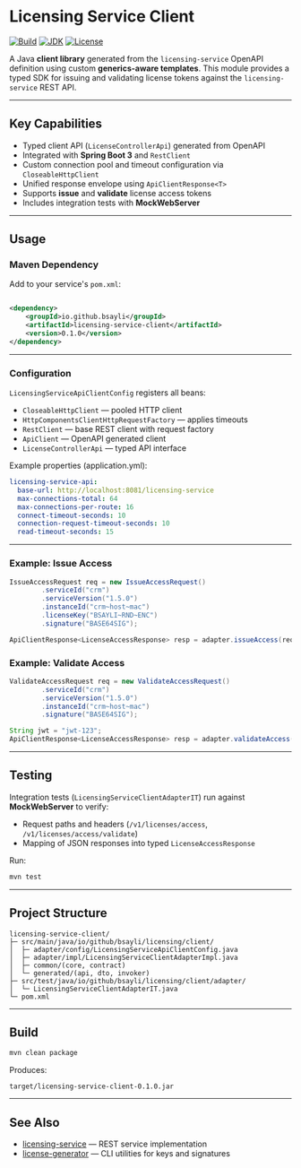 # Licensing Service Client

[![Build](https://github.com/bsayli/licensing/actions/workflows/build.yml/badge.svg)](https://github.com/bsayli/licensing/actions/workflows/build.yml)
[![JDK](https://img.shields.io/badge/JDK-21%2B-blue)](https://openjdk.org/projects/jdk/21/)
[![License](https://img.shields.io/badge/license-MIT-green)](LICENSE)

A Java **client library** generated from the `licensing-service` OpenAPI definition using custom **generics-aware
templates**. This module provides a typed SDK for issuing and validating license tokens against the `licensing-service`
REST API.

---

## Key Capabilities

* Typed client API (`LicenseControllerApi`) generated from OpenAPI
* Integrated with **Spring Boot 3** and `RestClient`
* Custom connection pool and timeout configuration via `CloseableHttpClient`
* Unified response envelope using `ApiClientResponse<T>`
* Supports **issue** and **validate** license access tokens
* Includes integration tests with **MockWebServer**

---

## Usage

### Maven Dependency

Add to your service's `pom.xml`:

```xml

<dependency>
    <groupId>io.github.bsayli</groupId>
    <artifactId>licensing-service-client</artifactId>
    <version>0.1.0</version>
</dependency>
```

---

### Configuration

`LicensingServiceApiClientConfig` registers all beans:

* `CloseableHttpClient` — pooled HTTP client
* `HttpComponentsClientHttpRequestFactory` — applies timeouts
* `RestClient` — base REST client with request factory
* `ApiClient` — OpenAPI generated client
* `LicenseControllerApi` — typed API interface

Example properties (application.yml):

```yaml
licensing-service-api:
  base-url: http://localhost:8081/licensing-service
  max-connections-total: 64
  max-connections-per-route: 16
  connect-timeout-seconds: 10
  connection-request-timeout-seconds: 10
  read-timeout-seconds: 15
```

---

### Example: Issue Access

```java
IssueAccessRequest req = new IssueAccessRequest()
        .serviceId("crm")
        .serviceVersion("1.5.0")
        .instanceId("crm~host~mac")
        .licenseKey("BSAYLI~RND~ENC")
        .signature("BASE64SIG");

ApiClientResponse<LicenseAccessResponse> resp = adapter.issueAccess(req);
```

### Example: Validate Access

```java
ValidateAccessRequest req = new ValidateAccessRequest()
        .serviceId("crm")
        .serviceVersion("1.5.0")
        .instanceId("crm~host~mac")
        .signature("BASE64SIG");

String jwt = "jwt-123";
ApiClientResponse<LicenseAccessResponse> resp = adapter.validateAccess(jwt, req);
```

---

## Testing

Integration tests (`LicensingServiceClientAdapterIT`) run against **MockWebServer** to verify:

* Request paths and headers (`/v1/licenses/access`, `/v1/licenses/access/validate`)
* Mapping of JSON responses into typed `LicenseAccessResponse`

Run:

```bash
mvn test
```

---

## Project Structure

```
licensing-service-client/
├─ src/main/java/io/github/bsayli/licensing/client/
│  ├─ adapter/config/LicensingServiceApiClientConfig.java
│  ├─ adapter/impl/LicensingServiceClientAdapterImpl.java
│  ├─ common/(core, contract)
│  └─ generated/(api, dto, invoker)
├─ src/test/java/io/github/bsayli/licensing/client/adapter/
│  └─ LicensingServiceClientAdapterIT.java
└─ pom.xml
```

---

## Build

```bash
mvn clean package
```

Produces:

```
target/licensing-service-client-0.1.0.jar
```

---

## See Also

* [licensing-service](../licensing-service/README.md) — REST service implementation
* [license-generator](../license-generator/README.md) — CLI utilities for keys and signatures